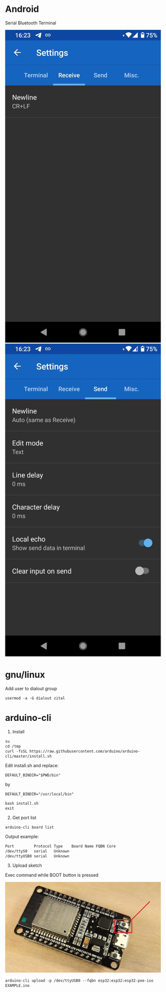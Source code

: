 Android
=======

Serial Bluetooth Terminal

![Serial Bluetooth Terminal - Settings -> Receive](B01.jpg "Serial Bluetooth Terminal - Settings -> Receive")
![Serial Bluetooth Terminal - Settings -> Send](B02.jpg "Serial Bluetooth Terminal - Settings -> Send")

gnu/linux
=========

Add user to dialout group

```
usermod -a -G dialout zital
```

arduino-cli
===========

1. Install
```
su
cd /tmp
curl -fsSL https://raw.githubusercontent.com/arduino/arduino-cli/master/install.sh
```

Edit install.sh and replace:
```
DEFAULT_BINDIR="$PWD/bin"
```

by
```
DEFAULT_BINDIR="/usr/local/bin"
```

```
bash install.sh
exit
```

2. Get port list

```
arduino-cli board list
```

Output example:
```
Port         Protocol Type    Board Name FQBN Core
/dev/ttyS0   serial   Unknown                
/dev/ttyUSB0 serial   Unknown                
```

3. Upload sketch

Exec command while BOOT button is pressed

![ESP32 BOOT button](ESP3201.jpg "ESP32 BOOT button")

```
arduino-cli upload -p /dev/ttyUSB0 --fqbn esp32:esp32:esp32-poe-iso EXAMPLE.ino
```